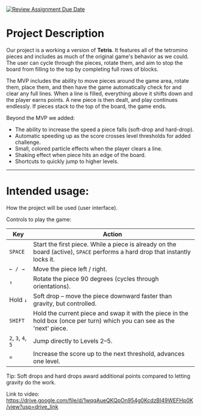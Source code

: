 [![Review Assignment Due Date](https://classroom.github.com/assets/deadline-readme-button-22041afd0340ce965d47ae6ef1cefeee28c7c493a6346c4f15d667ab976d596c.svg)](https://classroom.github.com/a/YxXKqIeT)
# Project Description

Our project is a working a version of **Tetris**. It features all of the tetromino pieces and includes as much of the original game's behavior as we could. The user can cycle through the pieces, rotate them, and aim to stop the board from filling to the top by completing full rows of blocks.

The MVP includes the ability to move pieces around the game area, rotate them, place them, and then have the game automatically check for and clear any full lines. When a line is filled, everything above it shifts down and the player earns points. A new piece is then dealt, and play continues endlessly. If pieces stack to the top of the board, the game ends.

Beyond the MVP we added:  

* The ability to increase the speed a piece falls (soft-drop and hard-drop).  
* Automatic speeding up as the score crosses level thresholds for added challenge.  
* Small, colored particle effects when the player clears a line.
* Shaking effect when piece hits an edge of the board.
* Shortcuts to quickly jump to higher levels.

---

# Intended usage:

How the project will be used (user interface).

Controls to play the game:

| Key | Action |
|-----|--------|
| `SPACE` | Start the first piece. While a piece is already on the board (active), `SPACE` performs a hard drop that instantly locks it. |
| `← / →` | Move the piece left / right. |
| `↑` | Rotate the piece 90 degrees (cycles through orientations). |
| Hold `↓` | Soft drop – move the piece downward faster than gravity, but controlled. |
| `SHIFT` | Hold the current piece and swap it with the piece in the hold box (once per turn) which you can see as the 'next' piece. |
| `2`, `3`, `4`, `5` | Jump directly to Levels 2–5. |
| `=` | Increase the score up to the next threshold, advances one level. |

Tip: Soft drops and hard drops award additional points compared to letting gravity do the work.

Link to video: https://drive.google.com/file/d/1wqqAueQKQpOn954g0KcdzBI49WEFHp0K/view?usp=drive_link  
